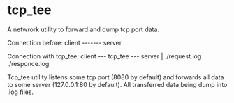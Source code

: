 # tcp_tee
A netwrork utility to forward and dump tcp port data.

Connection before:
client ------- server

Connection with tcp_tee:
client  --- tcp_tee --- server
              |
              ./request.log
              ./responce.log

Tcp_tee utility listens some tcp port (8080 by default) and forwards all data to some server (127.0.0.1:80 by default). All transferred data being dump into .log files.
